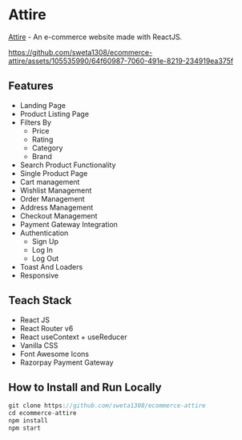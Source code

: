 # Attire

[Attire](https://attire-store.netlify.app/) - An e-commerce website made with ReactJS.


https://github.com/sweta1308/ecommerce-attire/assets/105535990/64f60987-7060-491e-8219-234919ea375f


## Features
* Landing Page
* Product Listing Page
* Filters By 
    * Price
    * Rating
    * Category
    * Brand
* Search Product Functionality
* Single Product Page
* Cart management
* Wishlist Management
* Order Management
* Address Management
* Checkout Management 
* Payment Gateway Integration
* Authentication
    * Sign Up
    * Log In
    * Log Out
* Toast And Loaders
* Responsive

## Teach Stack
* React JS
* React Router v6
* React useContext + useReducer
* Vanilla CSS
* Font Awesome Icons
* Razorpay Payment Gateway

## How to Install and Run Locally
```JavaScript
git clone https://github.com/sweta1308/ecommerce-attire
cd ecommerce-attire
npm install
npm start
```
<!-- 
Model
1. membuat gambar
folder assets
index.js

View
folder
productcar
product.js...

folder featured
featured.jsx

Controller
folder db
product.js

View

jika versinya tidak sama => misal react-json-view-lite
kunjungi => https://www.npmjs.com/package/react-json-view-lite
=>(atau perintah installnya seperti ini)

npm install --legacy-peer-deps


 -->
